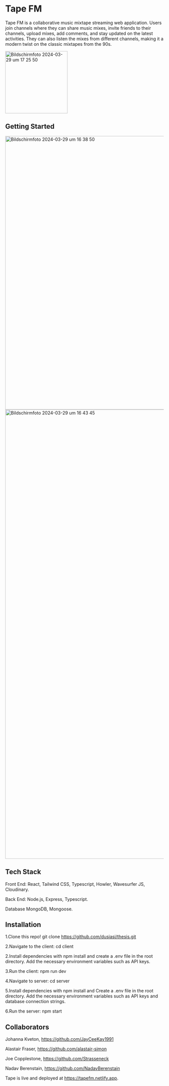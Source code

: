 # Tape FM

Tape FM is a collaborative music mixtape streaming web application. Users join channels where they can share music mixes, invite friends to their channels, upload mixes, add comments, and stay updated on the latest activities. They can also listen the mixes from different channels, making it a modern twist on the classic mixtapes from the 90s.

<img width="198" alt="Bildschirmfoto 2024-03-29 um 17 25 50" src="https://github.com/dusiasi/thesis/assets/160134285/5c6d451f-d629-4bc0-8d22-971448120c94">

## Getting Started

<img width="870" alt="Bildschirmfoto 2024-03-29 um 16 38 50" src="https://github.com/dusiasi/thesis/assets/160134285/477817c3-45cc-4f7f-b382-c0c3c4278ba3">

<img width="1429" alt="Bildschirmfoto 2024-03-29 um 16 43 45" src="https://github.com/dusiasi/thesis/assets/160134285/96a34d49-a2a6-40b0-8af5-1b8e0c96643c">

## Tech Stack
Front End:
React, Tailwind CSS, Typescript, Howler, Wavesurfer JS, Cloudinary.

Back End:
Node.js, Express, Typescript.

Database
MongoDB, Mongoose.

## Installation
1.Clone this repo!
git clone https://github.com/dusiasi/thesis.git

2.Navigate to the client:
cd client

2.Install dependencies with npm install and create a .env file in the root directory. Add the necessary environment variables such as API keys.

3.Run the client: npm run dev

4.Navigate to server: 
cd server

5.Install dependencies with npm install and Create a .env file in the root directory. Add the necessary environment variables such as API keys and database connection strings.

6.Run the server: npm start

## Collaborators

Johanna Kveton, https://github.com/JayCeeKay1991

Alastair Fraser, https://github.com/alastair-simon

Joe Copplestone, https://github.com/Strasseneck

Nadav Berenstain, https://github.com/NadavBerenstain









Tape is live and deployed at https://tapefm.netlify.app.
